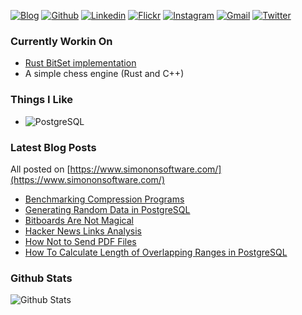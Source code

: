 
[![Blog](https://img.shields.io/badge/-Blog-000?style=flat&logo=&logoColor=white)](https://www.simononsoftware.com/)
[![Github](https://img.shields.io/badge/-Github-000?style=flat&logo=Github&logoColor=white)](https://github.com/szymonlipinski)
[![Linkedin](https://img.shields.io/badge/-LinkedIn-blue?style=flat&logo=Linkedin&logoColor=white)](https://www.linkedin.com/in/szymonlipinski)
[![Flickr](https://img.shields.io/badge/-Flickr-c13584?style=flat&labelColor=c13584&logo=flickr&logoColor=white)](https://www.flickr.com/photos/189078704@N02/)
[![Instagram](https://img.shields.io/badge/-Instagram-c13584?style=flat&labelColor=c13584&logo=instagram&logoColor=white)](https://www.instagram.com/szym_el/)
[![Gmail](https://img.shields.io/badge/-Gmail-c14438?style=flat&logo=Gmail&logoColor=white)](mailto:mabewlun@gmail.com)
[![Twitter](https://img.shields.io/badge/-Twitter-c14438?style=flat&logo=Twitter&logoColor=white)](https://twitter.com/szymon_lipinski)

### Currently Workin On

* [Rust BitSet implementation](https://github.com/szymonlipinski/bitset)
* A simple chess engine (Rust and C++)

### Things I Like

* ![PostgreSQL](https://img.shields.io/badge/-PostgreSQL-c14438?style=flat&logo=PostgreSQL&logoColor=white)


### Latest Blog Posts

All posted on [https://www.simononsoftware.com/](https://www.simononsoftware.com/)

* [Benchmarking Compression Programs](https://www.simononsoftware.com/benchmarking-compression-programs/)
* [Generating Random Data in PostgreSQL](https://www.simononsoftware.com/generating-random-data-in-postgresql/)
* [Bitboards Are Not Magical](https://www.simononsoftware.com/bitboards-are-not-magical/)
* [Hacker News Links Analysis](https://www.simononsoftware.com/hackernews-links-analysis/)
* [How Not to Send PDF Files](https://www.simononsoftware.com/how-not-to-send-pdf-files/)
* [How To Calculate Length of Overlapping Ranges in PostgreSQL](https://www.simononsoftware.com/how-to-calculate-length-of-overlapping-ranges-in-postgres/)


### Github Stats

![Github Stats](https://github-readme-stats.vercel.app/api?username=szymonlipinski&show_icons=true&hide_border=false&count_private=true)

